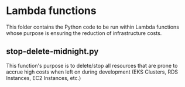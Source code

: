 # Lambda functions
This folder contains the Python code to be run within Lambda functions whose purpose is ensuring the reduction of infrastructure costs.

## stop-delete-midnight.py
This function's purpose is to delete/stop all resources that are prone to accrue high costs when left on during development (EKS Clusters, RDS Instances, EC2 Instances, etc.)
